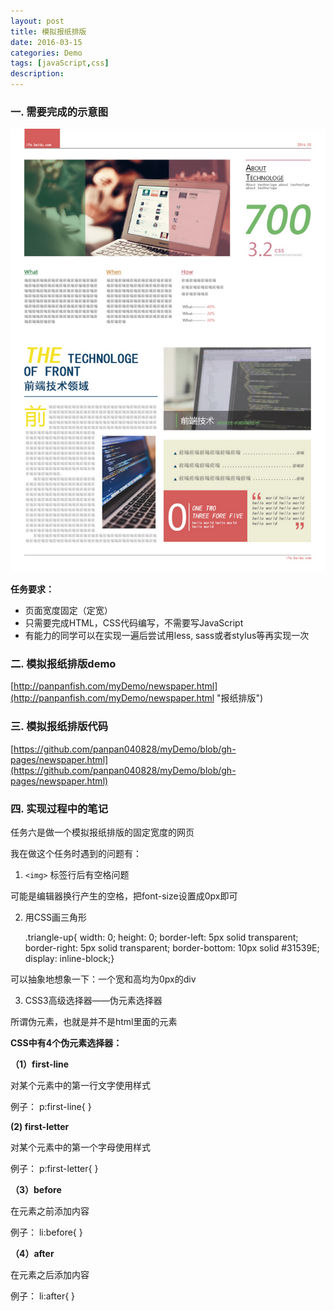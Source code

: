 ```yaml
---
layout: post
title: 模拟报纸排版
date: 2016-03-15
categories: Demo
tags: [javaScript,css]
description: 
---
```


### 一. 需要完成的示意图

![模拟报纸排版](/uploads/post/demo/newspaper.jpg)

**任务要求：**

- 页面宽度固定（定宽）
- 只需要完成HTML，CSS代码编写，不需要写JavaScript
- 有能力的同学可以在实现一遍后尝试用less, sass或者stylus等再实现一次

### 二. 模拟报纸排版demo

[http://panpanfish.com/myDemo/newspaper.html](http://panpanfish.com/myDemo/newspaper.html "报纸排版")

### 三. 模拟报纸排版代码

[https://github.com/panpan040828/myDemo/blob/gh-pages/newspaper.html](https://github.com/panpan040828/myDemo/blob/gh-pages/newspaper.html)

### 四. 实现过程中的笔记

任务六是做一个模拟报纸排版的固定宽度的网页

我在做这个任务时遇到的问题有：

1. `<img>` 标签行后有空格问题

可能是编辑器换行产生的空格，把font-size设置成0px即可

2. 用CSS画三角形

    <div class="triangle-up"></div>
    
    .triangle-up{ width: 0;
    height: 0;
    border-left: 5px solid transparent;
    border-right: 5px solid transparent;
    border-bottom: 10px solid #31539E;
    display: inline-block;}

可以抽象地想象一下：一个宽和高均为0px的div

3. CSS3高级选择器——伪元素选择器

所谓伪元素，也就是并不是html里面的元素

**CSS中有4个伪元素选择器：**

**（1）first-line**

对某个元素中的第一行文字使用样式

例子：   p:first-line{ }

**(2) first-letter**

对某个元素中的第一个字母使用样式

例子：   p:first-letter{ }

**（3）before**

在元素之前添加内容

例子：   li:before{ }

**（4）after**

在元素之后添加内容

例子：   li:after{ }
